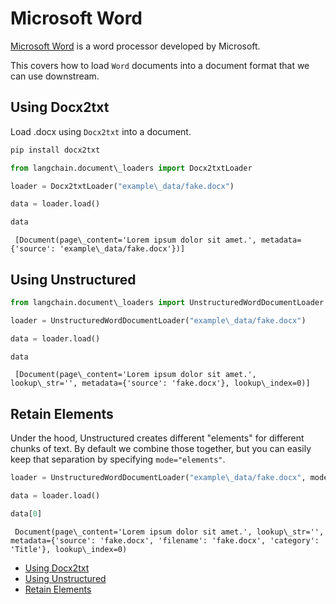 # Microsoft Word

[Microsoft Word](https://www.microsoft.com/en-us/microsoft-365/word) is a word processor developed by Microsoft.

This covers how to load `Word` documents into a document format that we can use downstream.

## Using Docx2txt[​](#using-docx2txt "Direct link to Using Docx2txt")

Load .docx using `Docx2txt` into a document.

```bash
pip install docx2txt  

```

```python
from langchain.document\_loaders import Docx2txtLoader  

```

```python
loader = Docx2txtLoader("example\_data/fake.docx")  

```

```python
data = loader.load()  

```

```python
data  

```

```text
 [Document(page\_content='Lorem ipsum dolor sit amet.', metadata={'source': 'example\_data/fake.docx'})]  

```

## Using Unstructured[​](#using-unstructured "Direct link to Using Unstructured")

```python
from langchain.document\_loaders import UnstructuredWordDocumentLoader  

```

```python
loader = UnstructuredWordDocumentLoader("example\_data/fake.docx")  

```

```python
data = loader.load()  

```

```python
data  

```

```text
 [Document(page\_content='Lorem ipsum dolor sit amet.', lookup\_str='', metadata={'source': 'fake.docx'}, lookup\_index=0)]  

```

## Retain Elements[​](#retain-elements "Direct link to Retain Elements")

Under the hood, Unstructured creates different "elements" for different chunks of text. By default we combine those together, but you can easily keep that separation by specifying `mode="elements"`.

```python
loader = UnstructuredWordDocumentLoader("example\_data/fake.docx", mode="elements")  

```

```python
data = loader.load()  

```

```python
data[0]  

```

```text
 Document(page\_content='Lorem ipsum dolor sit amet.', lookup\_str='', metadata={'source': 'fake.docx', 'filename': 'fake.docx', 'category': 'Title'}, lookup\_index=0)  

```

- [Using Docx2txt](#using-docx2txt)
- [Using Unstructured](#using-unstructured)
- [Retain Elements](#retain-elements)

